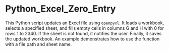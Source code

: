 # Python_Excel_Zero_Entry
 This Python script updates an Excel file using `openpyxl`. It loads a workbook, selects a specified sheet, and fills empty cells in columns G and H with 0 for rows 1 to 2340. If the sheet is not found, it notifies the user. Finally, it saves the updated workbook. An example demonstrates how to use the function with a file path and sheet name.
